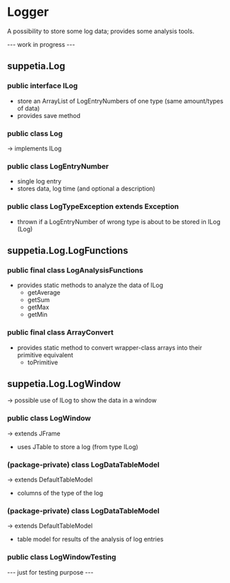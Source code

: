 # Logger

A possibility to store some log data; provides some analysis tools.

--- work in progress ---

## suppetia.Log

### public interface ILog

 - store an ArrayList of LogEntryNumbers of one type (same amount/types of data)
 - provides save method
 

### public class Log

 -> implements ILog


### public class LogEntryNumber

 - single log entry
 - stores data, log time (and optional a description)



### public class LogTypeException extends Exception

 - thrown if a LogEntryNumber of wrong type is about to be stored in ILog (Log)
 

 
## suppetia.Log.LogFunctions
 
### public final class LogAnalysisFunctions

 - provides static methods to analyze the data of ILog
     - getAverage
     - getSum
     - getMax
     - getMin
     
### public final class ArrayConvert

 - provides static method to convert wrapper-class arrays 
    into their primitive equivalent
     - toPrimitive
 

## suppetia.Log.LogWindow

 -> possible use of ILog to show the data in a window
 
### public class LogWindow
 -> extends JFrame

 - uses JTable to store a log (from type ILog)

### (package-private) class LogDataTableModel
 -> extends DefaultTableModel
 
 - columns of the type of the log
 
### (package-private) class LogDataTableModel
 -> extends DefaultTableModel
 
 - table model for results of the analysis of log entries 
 
### public class LogWindowTesting

 --- just for testing purpose ---
